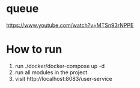 # queue

https://www.youtube.com/watch?v=MTSn93rNPPE


# How to run
1. run ./docker/docker-compose up -d
2. run all modules in the project
3. visit http://localhost:8083/user-service